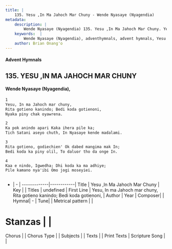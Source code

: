 ```yaml
---
title: |
    135. Yesu ,In Ma Jahoch Mar Chuny - Wende Nyasaye (Nyagendia)
metadata:
    description: |
        Wende Nyasaye (Nyagendia) 135. Yesu ,In Ma Jahoch Mar Chuny. Yesu, In ma Jahoch mar chuny, Rita gotieno kanindo; Bedi koda gotienoni, Nyaka piny chak oyawrena.  
    keywords:  |
        Wende Nyasaye (Nyagendia), adventhymnals, advent hymnals, Yesu ,In Ma Jahoch Mar Chuny, Yesu, In ma Jahoch mar chuny, Rita gotieno kanindo; Bedi koda gotienoni,. 
    author: Brian Onang'o
---
```


#### Advent Hymnals
## 135. YESU ,IN MA JAHOCH MAR CHUNY
####  Wende Nyasaye (Nyagendia),

```txt
1
Yesu, In ma Jahoch mar chuny,
Rita gotieno kanindo; Bedi koda gotienoni,
Nyaka piny chak oyawrena.

2
Ka pok anindo apari Kaka ihera pile ka;
Tich Satani aseyo chuth, In Nyasaye kende madalami.

3
Rita gotieno, godiechien' Ok dabed mangima mak In;
Bedi koda ka piny olil, To daluor tho da onge In.

4
Kaa e nindo, Igwedha; Dhi koda ka ma adhiye;
Pile kamano nya'ibi Omo jogi moseyiei.



```

- |   -  |
-------------|------------|
Title | Yesu ,In Ma Jahoch Mar Chuny |
Key |  |
Titles | undefined |
First Line | Yesu, In ma Jahoch mar chuny, Rita gotieno kanindo; Bedi koda gotienoni, |
Author | 
Year | 
Composer| |
Hymnal|  - |
Tune|  |
Metrical pattern | |
# Stanzas |  |
Chorus |  |
Chorus Type |  |
Subjects | |
Texts |  |
Print Texts | 
Scripture Song |  |
    
